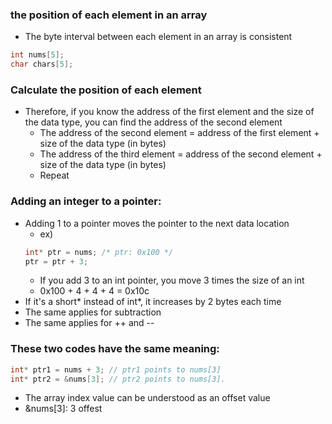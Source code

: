 ### the position of each element in an array
- The byte interval between each element in an array is consistent
```c
int nums[5];
char chars[5];
```

### Calculate the position of each element
- Therefore, if you know the address of the first element and the size of the data type, you can find the address of the second element
    - The address of the second element = address of the first element + size of the data type (in bytes)
    - The address of the third element = address of the second element + size of the data type (in bytes)
    - Repeat



### Adding an integer to a pointer:
- Adding 1 to a pointer moves the pointer to the next data location
    - ex)
    ```c
    int* ptr = nums; /* ptr: 0x100 */    
    ptr = ptr + 3;
    ```
    - If you add 3 to an int pointer, you move 3 times the size of an int
    - 0x100 + 4 + 4 + 4 = 0x10c
- If it's a short* instead of int*, it increases by 2 bytes each time
- The same applies for subtraction
- The same applies for ++ and --



### These two codes have the same meaning:
```c
int* ptr1 = nums + 3; // ptr1 points to nums[3]
int* ptr2 = &nums[3]; // ptr2 points to nums[3].
```
- The array index value can be understood as an offset value
- &nums[3]: 3 offest